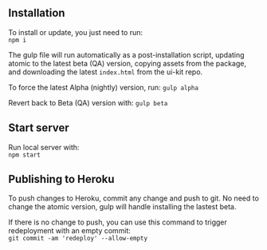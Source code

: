 ## Installation

To install or update, you just need to run:  
`npm i`

The gulp file will run automatically as a post-installation script, updating 
atomic to the latest beta (QA) version, copying assets from the package, and 
downloading the latest `index.html` from the ui-kit repo.

To force the latest Alpha (nightly) version, run:
`gulp alpha`

Revert back to Beta (QA) version with:
`gulp beta`

## Start server

Run local server with:  
`npm start`


## Publishing to Heroku

To push changes to Heroku, commit any change and push to git. No need to change 
the atomic version, gulp will handle installing the lastest beta.

If there is no change to push, you can use this command to trigger redeployment 
with an empty commit:  
`git commit -am 'redeploy' --allow-empty`


